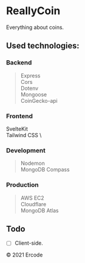 # ReallyCoin
Everything about coins.

## Used technologies:
### Backend
> Express \
Cors \
Dotenv \
Mongoose \
CoinGecko-api

### Frontend
SvelteKit \
Tailwind CSS \

### Development
> Nodemon \
> MongoDB Compass

### Production
> AWS EC2\
Cloudflare \
MongoDB Atlas

## Todo
  * [ ] Client-side.

&copy; 2021 Ercode
